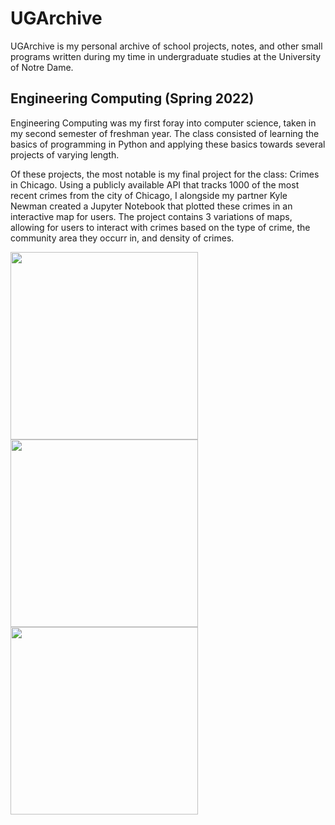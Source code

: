 # UGArchive

UGArchive is my personal archive of school projects, notes, and other small programs written during my time in undergraduate studies at the University of Notre Dame.

## Engineering Computing (Spring 2022)

Engineering Computing was my first foray into computer science, taken in my second semester of freshman year. The class consisted of learning the basics of programming in Python and applying these basics towards several projects of varying length.

Of these projects, the most notable is my final project for the class: Crimes in Chicago. Using a publicly available API that tracks 1000 of the most recent crimes from the city of Chicago, I alongside my partner Kyle Newman created a Jupyter Notebook that plotted these crimes in an interactive map for users. The project contains 3 variations of maps, allowing for users to interact with crimes based on the type of crime, the community area they occurr in, and density of crimes.

<img src="https://user-images.githubusercontent.com/67028882/215879741-f407a81c-d469-418f-ba6b-ae549314307c.png" width="300" height="300">
<img src="https://user-images.githubusercontent.com/67028882/215880765-484e4685-c4f0-43b1-aa38-1ab84ea5aaf7.png" width="300" height="300">
<img src="https://user-images.githubusercontent.com/67028882/215880779-a43cf659-c286-4c30-b54b-69e0031ead04.png" width="300" height="300">
